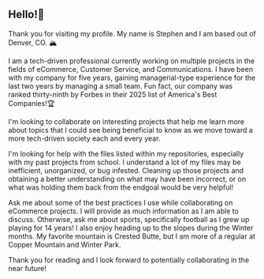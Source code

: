 ## Hello!👋
Thank you for visiting my profile. My name is Stephen and I am based out of Denver, CO. 🏔️

I am a tech-driven professional currently working on multiple projects in the fields of eCommerce, Customer Service, and Communications. I have been with my company for five years, gaining managerial-type experience for the last two years by managing a small team. Fun fact, our company was ranked thirty-ninth by Forbes in their 2025 list of America's Best Companies!🏆

I'm looking to collaborate on interesting projects that help me learn more about topics that I could see being beneficial to know as we move toward a more tech-driven society each and every year.

I'm looking for help with the files listed within my repositories, especially with my past projects from school. I understand a lot of my files may be inefficient, unorganized, or bug infested. Cleaning up those projects and obtaining a better understanding on what may have been incorrect, or on what was holding them back from the endgoal would be very helpful!

Ask me about some of the best practices I use while collaborating on eCommerce projects. I will provide as much information as I am able to discuss. Otherwise, ask me about sports, specifically football as I grew up playing for 14 years! I also enjoy heading up to the slopes during the Winter months. My favorite mountain is Crested Butte, but I am more of a regular at Copper Mountain and Winter Park.

Thank you for reading and I look forward to potentially collaborating in the near future!
